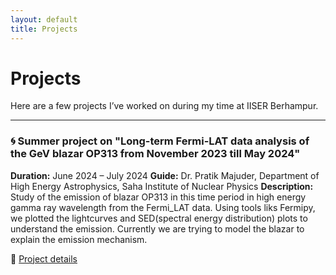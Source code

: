 ```yaml
---
layout: default
title: Projects
---
```


# Projects

Here are a few projects I’ve worked on during my time at IISER Berhampur.

---

### 🌀 Summer project on "Long-term Fermi-LAT data analysis of the GeV blazar OP313 from November 2023 till May 2024" 
**Duration:** June 2024 – July 2024 
**Guide:** Dr. Pratik Majuder, Department of High Energy Astrophysics, Saha Institute of Nuclear Physics
**Description:**  
Study of the emission of blazar OP313 in this time period in high energy gamma ray wavelength from the Fermi_LAT data. Using tools liks Fermipy, we plotted the lightcurves and SED(spectral energy distribution) plots to understand the emission. Currently we are trying to model the blazar to explain the emission mechanism.

🔗 [Project details]([https://drive.google.com/your-ngc1750-pdf-link](https://drive.google.com/drive/folders/141rOZeT_XVhp5xeaM3Ay0Wyf-lbyz3Ef?usp=drive_link))

